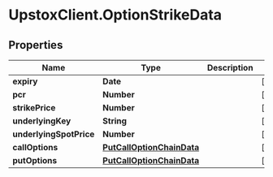 # UpstoxClient.OptionStrikeData

## Properties
Name | Type | Description | Notes
------------ | ------------- | ------------- | -------------
**expiry** | **Date** |  | [optional] 
**pcr** | **Number** |  | [optional] 
**strikePrice** | **Number** |  | [optional] 
**underlyingKey** | **String** |  | [optional] 
**underlyingSpotPrice** | **Number** |  | [optional] 
**callOptions** | [**PutCallOptionChainData**](PutCallOptionChainData.md) |  | [optional] 
**putOptions** | [**PutCallOptionChainData**](PutCallOptionChainData.md) |  | [optional] 
